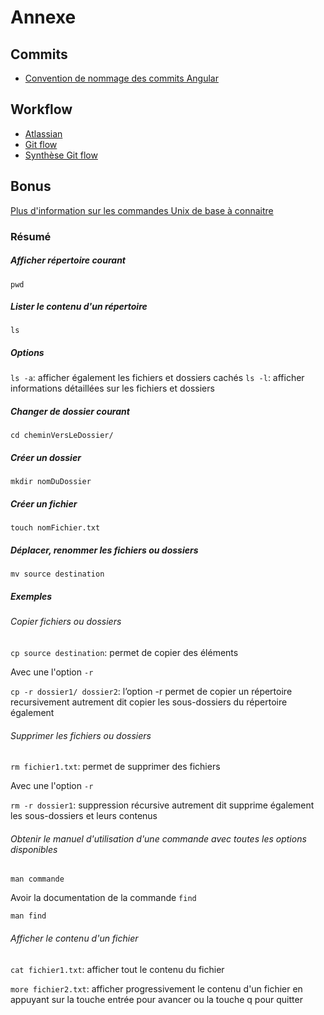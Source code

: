 # Annexe

## Commits
- [Convention de nommage des commits Angular](https://github.com/angular/angular/blob/22b96b9/CONTRIBUTING.md#-commit-message-guidelines)

## Workflow

- [Atlassian](https://www.atlassian.com/fr/git/tutorials/comparing-workflows/gitflow-workflow)
- [Git flow](https://git-flow.readthedocs.io/fr/latest/presentation.html)
- [Synthèse Git flow](https://danielkummer.github.io/git-flow-cheatsheet/index.fr_FR.html)

## Bonus

[Plus d'information sur les commandes Unix de base à connaitre](https://doc.ubuntu-fr.org/tutoriel/console_commandes_de_base)
### Résumé
##### Afficher répertoire courant

`pwd`
##### Lister le contenu d'un répertoire

`ls`
##### Options
`ls -a`: afficher également les fichiers et dossiers cachés
`ls -l`: afficher informations détaillées sur les fichiers et dossiers

##### Changer de dossier courant

`cd cheminVersLeDossier/`

##### Créer un dossier

`mkdir nomDuDossier`

##### Créer un fichier

`touch nomFichier.txt`

##### Déplacer, renommer les fichiers ou dossiers
`mv source destination`

##### Exemples
###### Copier fichiers ou dossiers

`cp source destination`: permet de copier des éléments

Avec une l'option `-r`

`cp -r dossier1/ dossier2`: l’option -r permet de copier un répertoire recursivement autrement dit copier les sous-dossiers du répertoire également

###### Supprimer les fichiers ou dossiers

`rm fichier1.txt`: permet de supprimer des fichiers

Avec une l'option `-r`

`rm -r dossier1`: suppression récursive autrement dit supprime également les sous-dossiers et leurs contenus

###### Obtenir le manuel d'utilisation d'une commande avec toutes les options disponibles

`man commande`

Avoir la documentation de la commande `find`

`man find`

###### Afficher le contenu d'un fichier

`cat fichier1.txt`: afficher tout le contenu du fichier

`more fichier2.txt`: afficher progressivement le contenu d'un fichier en appuyant sur la touche entrée pour avancer ou la touche q pour quitter